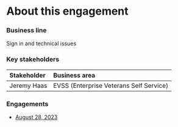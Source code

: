 # About this engagement

### Business line

Sign in and technical issues

### Key stakeholders

|Stakeholder|Business area|
|:--|:--|
|Jeremy Haas|EVSS (Enterprise Veterans Self Service)|

### Engagements

- [August 28, 2023](https://github.com/department-of-veterans-affairs/va.gov-team/blob/master/products/ask-va/research/Business%20line%20engagement/Sign%20in%20and%20technical%20issues/August%2023,%202023.md)

